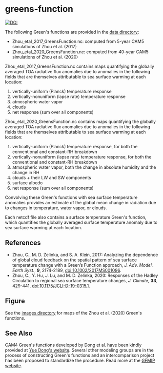 # greens-function

[![DOI](https://zenodo.org/badge/155776110.svg)](https://zenodo.org/badge/latestdoi/155776110)

The following Green's functions are provided in the [data directory](https://github.com/mzelinka/greens-function/tree/master/data):
- Zhou_etal_2017_GreensFunction.nc: computed from 5-year CAM5 simulations of Zhou et al. (2017)
- Zhou_etal_2020_GreensFunction.nc: computed from 40-year CAM5 simulations of Zhou et al. (2020)

Zhou_etal_2017_GreensFunction.nc contains maps quantifying the globally averaged TOA radiative flux anomalies due to anomalies in the following fields that are themselves attributable to sea surface warming at each location:
1. vertically-uniform (Planck) temperature response
2. vertically-nonuniform (lapse rate) temperature response
3. atmospheric water vapor
4. clouds
5. net response (sum over all components)
   
Zhou_etal_2020_GreensFunction.nc contains maps quantifying the globally averaged TOA radiative flux anomalies due to anomalies in the following fields that are themselves attributable to sea surface warming at each location:
1. vertically-uniform (Planck) temperature response, for both the conventional and constant-RH breakdown
2. vertically-nonuniform (lapse rate) temperature response, for both the conventional and constant-RH breakdown
3. atmospheric water vapor, both the change in absolute humidity and the change in RH
4. clouds + their LW and SW components
5. surface albedo
6. net response (sum over all components)

Convolving these Green's functions with sea surface temperature anomalies provides an estimate of the global mean change in radiation due to changes in temperature, water vapor, or clouds.

Each netcdf file also contains a surface temperature Green's function, which quantifies the globally averaged surface temperature anomaly due to sea surface warming at each location.

References
----------
- Zhou, C., M. D. Zelinka, and S. A. Klein, 2017: Analyzing the dependence of global cloud feedback on the spatial pattern of sea surface temperature change with a Green’s Function approach, *J. Adv. Model. Earth Syst.*, **9**, 2174-2189, [doi:10.1002/2017MS001096](http://onlinelibrary.wiley.com/doi/10.1002/2017MS001096/abstract).
- Zhou, C., Y. Hu, J. Lu, and M. D. Zelinka, 2020: Responses of the Hadley Circulation to regional sea surface temperature changes, _J. Climate_, **33**, 429-441, [doi:10.1175/JCLI-D-19-0315.1](https://journals.ametsoc.org/view/journals/clim/33/2/jcli-d-19-0315.1.xml).

Figure
----------
See the [images directory](https://github.com/mzelinka/greens-function/tree/master/images) for maps of the Zhou et al. (2020) Green's functions.

See Also
----------
CAM4 Green's functions developed by Dong et al. have been kindly provided at [Yue Dong's website](https://sites.google.com/view/yuedong-atmos/data?authuser=0).
Several other modeling groups are in the process of constructing Green's functions and an intercomparison project has been proposed to standardize the procedure. Read more at the [GFMIP website](https://gfmip.org/).
